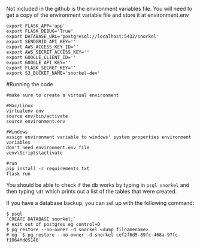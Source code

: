 Not included in the github is the environment variables file. You will need to get a copy of the environment variable file and store it at environment.env

```
export FLASK_APP='app'
export FLASK_DEBUG='True'
export DATABASE_URL='postgresql://localhost:5432/snorkel'
export SENDGRID_API_KEY=''
export AWS_ACCESS_KEY_ID=''
export AWS_SECRET_ACCESS_KEY=''
export GOOGLE_CLIENT_ID=''
export GOOGLE_API_KEY=''
export FLASK_SECRET_KEY=''
export S3_BUCKET_NAME='snorkel-dev'
```

#Running the code
```
#make sure to create a virtual environment

#Mac/Linux
virtualenv env
source env/bin/activate
source environment.env

#Windows
assign environment variable to windows' system properties environment variables
don't need environment.env file
venv\Scripts\activate

#run
pip install -r requirements.txt
flask run
```

You should be able to check if the db works by typing in `psql snorkel` and then typing `\dt` which prints out a list of the tables that were created.

If you have a database backup, you can set up with the following command:

```
$ psql
`CREATE DATABASE snorkel;`
# exit out of postgres eg control+D
$ pg_restore --no-owner -d snorkel <dump filnamename>
# eg `$ pg_restore --no-owner -d snorkel cef2f6d5-89fc-468a-97fc-f1064fd85140`
```
